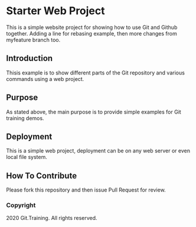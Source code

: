 # Starter Web Project

This is a simple website project for showing how to use Git and Github together. Adding a line for rebasing example, 
then more changes from myfeature branch too.

## Introduction

Thisis example is to show different parts of the Git repository and various commands using a web project.

## Purpose

As stated above, the main purpose is to provide simple examples for Git training demos.

## Deployment

This is a simple web project, deployment can be on any web server or even local file system.

## How To Contribute

Please fork this repository and then issue Pull Request for review.

### Copyright 

2020 Git.Training. All rights reserved.